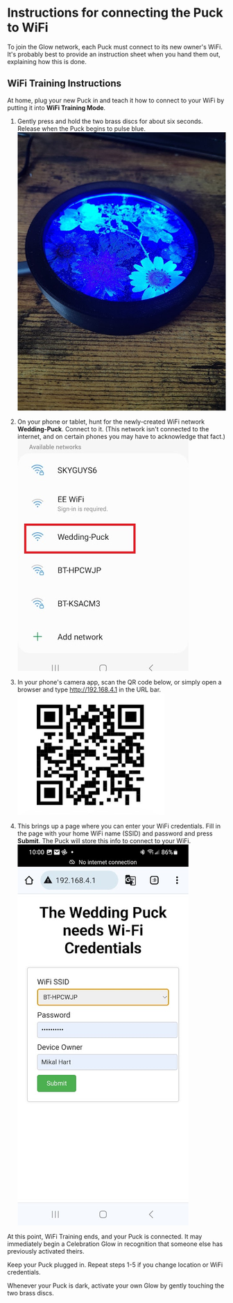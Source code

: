 # Instructions for connecting the Puck to WiFi

To join the Glow network, each Puck must connect to its new owner's WiFi. It's probably best to provide an instruction sheet when you hand them out, explaining how this is done.

## WiFi Training Instructions

At home, plug your new Puck in and teach it how to connect to your WiFi by putting it into **WiFi Training Mode**.

1. Gently press and hold the two brass discs for about six seconds.  Release when the Puck begins to pulse blue.
![Blue Glow](Images/Blue-Glow.jpg)

1. On your phone or tablet, hunt for the newly-created WiFi network **Wedding-Puck**.  Connect to it.  (This network isn't connected to the internet, and on certain phones you may have to acknowledge that fact.)
![WiFi SSIDs](Images/WiFi-SSIDs.jpg)
1. In your phone's camera app, scan the QR code below, or simply open a browser and type <http://192.168.4.1> in the URL bar.
![QR for Credentials](Images/QR-for-Credentials.jpg)
1. This brings up a page where you can enter your WiFi credentials. Fill in the page with your home WiFi name (SSID) and password and press **Submit**.  The Puck will store this info to connect to your WiFi.
![Enter Credentials](Images/Wedding-Puck-Needs-WiFi-Credentials.jpg)

At this point, WiFi Training ends, and your Puck is connected.  It may immediately begin a Celebration Glow in recognition that someone else has previously activated theirs.

Keep your Puck plugged in.  Repeat steps 1-5 if you change location or WiFi credentials.

Whenever your Puck is dark, activate your own Glow by gently touching the two brass discs.
